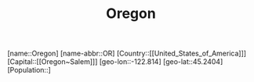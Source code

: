 ﻿---
title: "Oregon"
location: [45.2404,-122.814]
type: State
tags:
- geo/State


SpocWebEntityId: 36063
isDeleted: false
confidential: public

---
[name::Oregon]
[name-abbr::OR]
[Country::[[United_States_of_America]]]
[Capital::[[Oregon~Salem]]]
[geo-lon::-122.814]
[geo-lat::45.2404]
[Population::]


